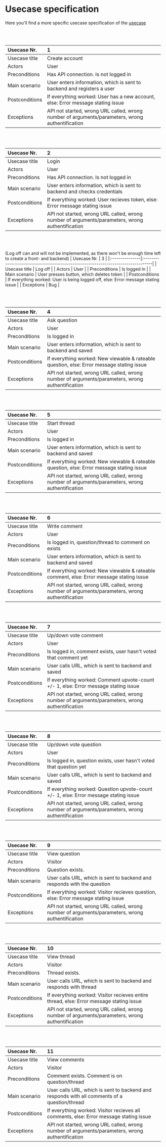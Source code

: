 # Usecase specification

Here you'll find a more specific usecase specification of the [usecase](https://github.com/Z-100/AUORA/blob/master/other/usecase/usecase.drawio)

<br/><br/>

| Usecase Nr.    | 1                                                                                               |
|:---------------|:------------------------------------------------------------------------------------------------|
| Usecase title  | Create account                                                                                  |
| Actors         | User                                                                                            |
| Preconditions  | Has API connection. Is not logged in                                                            |
| Main scenario  | User enters information, which is sent to backend and registers a user                          |
| Postconditions | If everything worked: User has a new account, else: Error message stating issue                 |
| Exceptions     | API not started, wrong URL called, wrong number of arguments/parameters, wrong authentification |

<br/><br/>

| Usecase Nr.    | 2                                                                                               |
|:---------------|:------------------------------------------------------------------------------------------------|
| Usecase title  | Login                                                                                           |
| Actors         | User                                                                                            |
| Preconditions  | Has API connection. Is not logged in                                                            |
| Main scenario  | User enters information, which is sent to backend and checks credentials                        |
| Postconditions | If everything worked: User recieves token, else: Error message stating issue                    |
| Exceptions     | API not started, wrong URL called, wrong number of arguments/parameters, wrong authentification |

<br/><br/>

(Log off can and will not be implemented, as there won't be enough time left to create a front- and backend)
| Usecase Nr.    | 3                                                                                 |
|:---------------|:----------------------------------------------------------------------------------|
| Usecase title  | Log off                                                                           |
| Actors         | User                                                                              |
| Preconditions  | Is logged in                                                                      |
| Main scenario  | User presses button, which deletes token                                          |
| Postconditions | If everything worked: User is being logged off, else: Error message stating issue |
| Exceptions     | Bug |

<br/><br/>

| Usecase Nr.    | 4                                                                                               |
|:---------------|:------------------------------------------------------------------------------------------------|
| Usecase title  | Ask question                                                                                    |
| Actors         | User                                                                                            |
| Preconditions  | Is logged in                                                                                    |
| Main scenario  | User enters information, which is sent to backend and saved                                     |
| Postconditions | If everything worked: New viewable & rateable question, else: Error message stating issue       |
| Exceptions     | API not started, wrong URL called, wrong number of arguments/parameters, wrong authentification |

<br/><br/>

| Usecase Nr.    | 5                                                                                               |
|:---------------|:------------------------------------------------------------------------------------------------|
| Usecase title  | Start thread                                                                                    |
| Actors         | User                                                                                            |
| Preconditions  | Is logged in                                                                                    |
| Main scenario  | User enters information, which is sent to backend and saved                                     |
| Postconditions | If everything worked: New viewable & rateable question, else: Error message stating issue       |
| Exceptions     | API not started, wrong URL called, wrong number of arguments/parameters, wrong authentification |

<br/><br/>

| Usecase Nr.    | 6                                                                                               |
|:---------------|:------------------------------------------------------------------------------------------------|
| Usecase title  | Write comment                                                                                   |
| Actors         | User                                                                                            |
| Preconditions  | Is logged in, question/thread to comment on exists                                              |
| Main scenario  | User enters information, which is sent to backend and saved                                     |
| Postconditions | If everything worked: New viewable & rateable comment, else: Error message stating issue        |
| Exceptions     | API not started, wrong URL called, wrong number of arguments/parameters, wrong authentification |

<br/><br/>

| Usecase Nr.    | 7                                                                                               |
|:---------------|:------------------------------------------------------------------------------------------------|
| Usecase title  | Up/down vote comment                                                                            |
| Actors         | User                                                                                            |
| Preconditions  | Is logged in, comment exists, user hasn't voted that comment yet                                |
| Main scenario  | User calls URL, which is sent to backend and saved                                              |
| Postconditions | If everything worked: Comment upvote-count +/- 1, else: Error message stating issue             |
| Exceptions     | API not started, wrong URL called, wrong number of arguments/parameters, wrong authentification |

<br/><br/>

| Usecase Nr.    | 8                                                                                               |
|:---------------|:------------------------------------------------------------------------------------------------|
| Usecase title  | Up/down vote question                                                                           |
| Actors         | User                                                                                            |
| Preconditions  | Is logged in, question exists, user hasn't voted that question yet                              |
| Main scenario  | User calls URL, which is sent to backend and saved                                              |
| Postconditions | If everything worked: Question upvote-count +/- 1, else: Error message stating issue            |
| Exceptions     | API not started, wrong URL called, wrong number of arguments/parameters, wrong authentification |

<br/><br/>

| Usecase Nr.    | 9                                                                                               |
|:---------------|:------------------------------------------------------------------------------------------------|
| Usecase title  | View question                                                                                   |
| Actors         | Visitor                                                                                         |
| Preconditions  | Question exists.                                                                                |
| Main scenario  | User calls URL, which is sent to backend and responds with the question                         |
| Postconditions | If everything worked: Visitor recieves question, else: Error message stating issue              |
| Exceptions     | API not started, wrong URL called, wrong number of arguments/parameters, wrong authentification |

<br/><br/>

| Usecase Nr.    | 10                                                                                              |
|:---------------|:------------------------------------------------------------------------------------------------|
| Usecase title  | View thread                                                                                     |
| Actors         | Visitor                                                                                         |
| Preconditions  | Thread exists.                                                                                  |
| Main scenario  | User calls URL, which is sent to backend and responds with thread                               |
| Postconditions | If everything worked: Visitor recieves entire thread, else: Error message stating issue         |
| Exceptions     | API not started, wrong URL called, wrong number of arguments/parameters, wrong authentification |

<br/><br/>

| Usecase Nr.    | 11                                                                                              |
|:---------------|:------------------------------------------------------------------------------------------------|
| Usecase title  | View comments                                                                                   |
| Actors         | Visitor                                                                                         |
| Preconditions  | Comment exists. Comment is on question/thread                                                   |
| Main scenario  | User calls URL, which is sent to backend and responds with all comments of a question/thread    |
| Postconditions | If everything worked: Visitor recieves all comments, else: Error message stating issue          |
| Exceptions     | API not started, wrong URL called, wrong number of arguments/parameters, wrong authentification |

